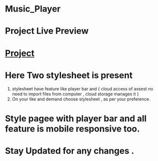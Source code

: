 # Music_Player
# Project Live Preview 
# [Project](audioin.netlify.app)
# Here Two stylesheet is present 
1. stylesheet have feature like player bar and { cloud access of assest no need to import files from computer , cloud storage manages it }
2. On your like and demand choose stylesheet , as per your preference.
# Style pagee with player bar and all feature is mobile responsive too.
# Stay Updated for any changes .
